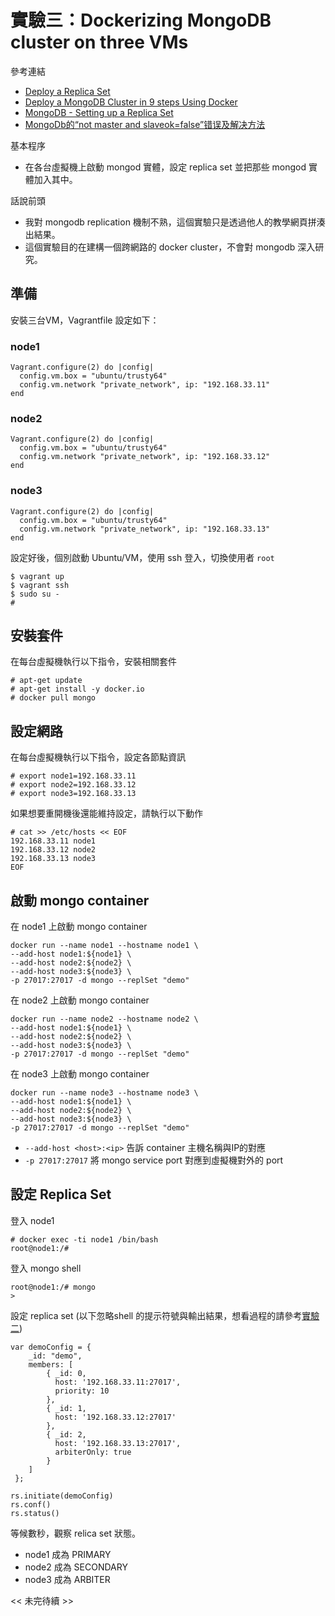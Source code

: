 # 實驗三：Dockerizing MongoDB cluster on three VMs

參考連結
- [Deploy a Replica Set](https://docs.mongodb.org/manual/tutorial/deploy-replica-set/)
- [Deploy a MongoDB Cluster in 9 steps Using Docker](https://medium.com/@gargar454/deploy-a-mongodb-cluster-in-steps-9-using-docker-49205e231319#.tuztjshnt)
- [MongoDB - Setting up a Replica Set](https://gist.github.com/leommoore/6742850)
- [MongoDb的“not master and slaveok=false”错误及解决方法](http://www.blogdaren.com/m/?post=2158)

基本程序
- 在各台虛擬機上啟動 mongod 實體，設定 replica set 並把那些 mongod 實體加入其中。

話說前頭
- 我對 mongodb replication 機制不熟，這個實驗只是透過他人的教學網頁拼湊出結果。
- 這個實驗目的在建構一個跨網路的 docker cluster，不會對 mongodb 深入研究。

## 準備

安裝三台VM，Vagrantfile 設定如下：

### node1
```
Vagrant.configure(2) do |config|
  config.vm.box = "ubuntu/trusty64"
  config.vm.network "private_network", ip: "192.168.33.11"
end
```

### node2
```
Vagrant.configure(2) do |config|
  config.vm.box = "ubuntu/trusty64"
  config.vm.network "private_network", ip: "192.168.33.12"
end
```

### node3
```
Vagrant.configure(2) do |config|
  config.vm.box = "ubuntu/trusty64"
  config.vm.network "private_network", ip: "192.168.33.13"
end
```

設定好後，個別啟動 Ubuntu/VM，使用 ssh 登入，切換使用者 ```root```
```
$ vagrant up
$ vagrant ssh
$ sudo su -
#
```

## 安裝套件

在每台虛擬機執行以下指令，安裝相關套件
```
# apt-get update
# apt-get install -y docker.io
# docker pull mongo
```

## 設定網路

在每台虛擬機執行以下指令，設定各節點資訊
```
# export node1=192.168.33.11
# export node2=192.168.33.12
# export node3=192.168.33.13
```

如果想要重開機後還能維持設定，請執行以下動作
```
# cat >> /etc/hosts << EOF
192.168.33.11 node1
192.168.33.12 node2
192.168.33.13 node3
EOF
```

## 啟動 mongo container

在 node1 上啟動 mongo container
```
docker run --name node1 --hostname node1 \
--add-host node1:${node1} \
--add-host node2:${node2} \
--add-host node3:${node3} \
-p 27017:27017 -d mongo --replSet "demo"
```

在 node2 上啟動 mongo container
```
docker run --name node2 --hostname node2 \
--add-host node1:${node1} \
--add-host node2:${node2} \
--add-host node3:${node3} \
-p 27017:27017 -d mongo --replSet "demo"
```

在 node3 上啟動 mongo container
```
docker run --name node3 --hostname node3 \
--add-host node1:${node1} \
--add-host node2:${node2} \
--add-host node3:${node3} \
-p 27017:27017 -d mongo --replSet "demo"
```

- ```--add-host <host>:<ip>``` 告訴 container 主機名稱與IP的對應
- ```-p 27017:27017``` 將 mongo service port 對應到虛擬機對外的 port

## 設定 Replica Set

登入 node1
```
# docker exec -ti node1 /bin/bash
root@node1:/#
```

登入 mongo shell
```
root@node1:/# mongo
>
```

設定 replica set (以下忽略shell 的提示符號與輸出結果，想看過程的請參考[實驗二](experiment2.md))
```
var demoConfig = { 
    _id: "demo", 
    members: [
        { _id: 0, 
          host: '192.168.33.11:27017', 
          priority: 10
        },
        { _id: 1, 
          host: '192.168.33.12:27017'
        }, 
        { _id: 2, 
          host: '192.168.33.13:27017', 
          arbiterOnly: true
        }
    ] 
 };

rs.initiate(demoConfig)
rs.conf()
rs.status()
```

等候數秒，觀察 relica set 狀態。
- node1 成為 PRIMARY
- node2 成為 SECONDARY
- node3 成為 ARBITER


<< 未完待續 >>
